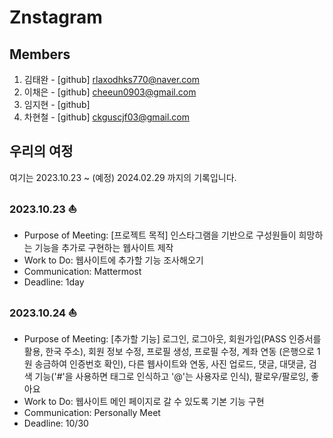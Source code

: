 # Znstagram  
## Members  
1. 김태완 - [github] [rlaxodhks770@naver.com](https://github.com/Manwol770/Manwol770) 
2. 이채은 - [github] [cheeun0903@gmail.com](https://github.com/KRchaeeun/Profile)  
3. 임지현 - [github]  
4. 차현철 - [github] [ckguscjf03@gmail.com](https://github.com/chahyeoncheol)
  
  
## 우리의 여정  
여기는 2023.10.23 ~ (예정) 2024.02.29 까지의 기록입니다.
### 2023.10.23 ⛵
- Purpose of Meeting: [프로젝트 목적] 인스타그램을 기반으로 구성원들이 희망하는 기능을 추가로 구현하는 웹사이트 제작
- Work to Do: 웹사이트에 추가할 기능 조사해오기
- Communication: Mattermost  
- Deadline: 1day  

### 2023.10.24 ⛵
- Purpose of Meeting: [추가할 기능] 로그인, 로그아웃, 회원가입(PASS 인증서를 활용, 한국 주소), 회원 정보 수정, 프로필 생성, 프로필 수정, 계좌 연동 (은행으로 1원 송금하여 인증번호 확인), 다른 웹사이트와 연동, 사진 업로드, 댓글, 대댓글, 검색 기능('#'을 사용하면 태그로 인식하고 '@'는 사용자로 인식), 팔로우/팔로잉, 좋아요
- Work to Do: 웹사이트 메인 페이지로 갈 수 있도록 기본 기능 구현 
- Communication: Personally Meet
- Deadline: 10/30